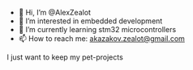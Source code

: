 - 👋 Hi, I’m @AlexZealot
- 👀 I’m interested in embedded development
- 🌱 I’m currently learning stm32 microcontrollers
- 📫 How to reach me: akazakov.zealot@gmail.com

I just want to keep my pet-projects
